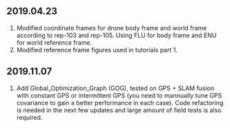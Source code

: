 ## 2019.04.23

1. Modified coordinate frames for drone body frame and world frame according to rep-103 and rep-105. Using FLU for body frame and ENU for world reference frame.
2. Modified reference frame figures used in tutorials part 1.


## 2019.11.07

1. Add Global_Optimization_Graph (GOG), tested on GPS + SLAM fusion with constant GPS or intermittent GPS (you need to mannually tune GPS covariance to gain a better performance in each case). Code refactoring is needed in the next few updates and large amount of field tests is also required. 

